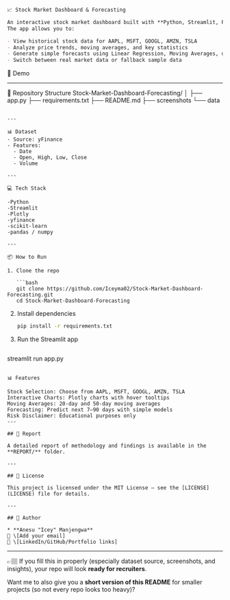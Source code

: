 ```markdown
📈 Stock Market Dashboard & Forecasting

An interactive stock market dashboard built with **Python, Streamlit, Plotly, and yfinance**.  
The app allows you to:

- View historical stock data for AAPL, MSFT, GOOGL, AMZN, TSLA
- Analyze price trends, moving averages, and key statistics
- Generate simple forecasts using Linear Regression, Moving Averages, or Projections
- Switch between real market data or fallback sample data

```
🚀 Demo
 
---
📂 Repository Structure
Stock-Market-Dashboard-Forecasting/
│
├── app.py
├── requirements.txt
├── README.md 
├── screenshots
└── data
````

---

📊 Dataset
- Source: yFinance
- Features:  
  - Date  
  - Open, High, Low, Close  
  - Volume  
      
---

💻 Tech Stack

-Python
-Streamlit
-Plotly
-yfinance
-scikit-learn
-pandas / numpy

---

📦 How to Run

1. Clone the repo
   
   ```bash
   git clone https://github.com/Iceyma02/Stock-Market-Dashboard-Forecasting.git
   cd Stock-Market-Dashboard-Forecasting
````
2. Install dependencies

   ```bash
   pip install -r requirements.txt
   ```
3. Run the Streamlit app

   ```bash
streamlit run app.py
   ```

📊 Features

Stock Selection: Choose from AAPL, MSFT, GOOGL, AMZN, TSLA
Interactive Charts: Plotly charts with hover tooltips
Moving Averages: 20-day and 50-day moving averages
Forecasting: Predict next 7–90 days with simple models
Risk Disclaimer: Educational purposes only
---

## 📑 Report

A detailed report of methodology and findings is available in the **REPORT/** folder.

---

## 📜 License

This project is licensed under the MIT License – see the [LICENSE](LICENSE) file for details.

---

## 👤 Author

* **Anesu "Icey" Manjengwa**
  📧 \[Add your email]
  🔗 \[LinkedIn/GitHub/Portfolio links]

```

---

👉🏽 If you fill this in properly (especially dataset source, screenshots, and insights), your repo will look **ready for recruiters**.  

Want me to also give you a **short version of this README** for smaller projects (so not every repo looks too heavy)?
```
